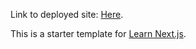 Link to deployed site: [Here](nextjs-blog-topaz-six-59.vercel.app).

This is a starter template for [Learn Next.js](https://nextjs.org/learn).
